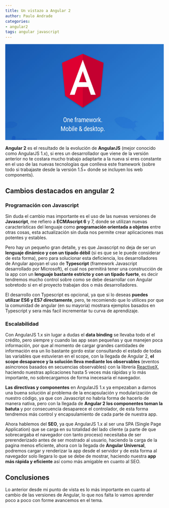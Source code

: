 ```yaml
---
title: Un vistazo a Angular 2
author: Paulo Andrade
categories:
- angular2
tags: angular javascript
---
```


![Angular 2](/img/angular2.jpg)

**Angular 2** es el resultado de la evolución de **AngularJS** (mejor conocido como AngularJS 1.x), si eres un desarrollador que viene de la versión anterior no te costara mucho trabajo adaptarte a la nueva si eres constante en el uso de las nuevas tecnologías que conlleva este framework (sobre todo si trabajaste desde la versión 1.5+ donde se incluyen los web components).

## Cambios destacados en angular 2

### Programación con Javascript

Sin duda el cambio mas importante es el uso de las nuevas versiones de **Javascript**, me refiero a **ECMAscript 6** y 7, donde se utilizan nuevas características del lenguaje como **programación orientada a objetos** entre otras cosas, esta actualización sin duda nos permite crear aplicaciones mas potentes y estables.

Pero hay un pequeño gran detalle, y es que Javascript no deja de ser un **lenguaje dinámico y con un tipado débil** (si es que se le puede considerar de esta forma), pero para solucionar esta deficiencia, los desarrolladores de Angular apoyan el uso de **Typescript** (framework Javascript desarrollado por Microsoft), el cual nos permitirá tener una construcción de la app con un  **lenguaje bastante estricto  y con un tipado fuerte**,  es decir tendremos mucho control sobre como se debe desarrollar con Angular sobretodo si en el proyecto trabajan dos o más desarrolladores.

El desarrollo con Typescript es opcional, ya que si lo deseas **puedes utilizar ES6 y ES7 directamente**, pero, te recomiendo que lo utilices por que la comunidad de angular (en su mayoría) mostrara ejemplos basados en Typescript y sera más facil incrementar tu curva de aprendizaje.

### Escalabilidad

Con AngularJS 1.x sin lugar a dudas el **data binding** se llevaba todo el el crédito, pero siempre y cuando las app sean pequeñas y que manejen poca información, por que al momento de cargar grandes cantidades de información era un lio bastante gordo estar consultando el estado de todas las variables que estuvieran en el scope, con la llegada de Angular 2, **el scope desaparece y la solución lleva mediante los observables** (eventos asincronos basados en secuencias observables) con la librería [ReactiveX](https://reactivex.io), haciendo nuestras aplicaciones hasta 5 veces más rápidas y lo más importante, no sobrecargamos de forma inecesaria el navegador.

**Las directivas y componentes** en AngularJS 1.x ya empezaban a darnos una buena solución al problema de la encapsulación y modularización de nuestro código, ya que con Javascript no habria forma de hacerlo de manera nativa, pero con la llegada de **Angular 2 los componentes toman la batuta** y por consecuencia desaparece el controlador, de esta forma tendremos más control y encapsulamiento de cada parte de nuestra app.

Ahora hablemos del **SEO**, ya que AngularJS 1.x al ser una SPA (Single Page Application) que se carga en su totalidad del lado cliente (a parte de que sobrecargaba el navegador con tanto proceso) necesitaba de ser prerenderizado antes de ser mostrado al usuario, haciendo la carga de la pagina menos eficiente, ahora con la llegada de **Angular Universal**, podremos cargar y renderizar la app desde el servidor y de esta forma al navegador solo llegara lo que se debe de mostrar, haciendo nuestra **app más rápida y eficiente** así como más amigable en cuanto al SEO.

## Conclusiones

Lo anterior desde mi punto de vista es lo más importante en cuanto al cambio de las versiones de Angular, lo que nos falta lo vamos aprender poco a poco con forme avancemos en el tema.
